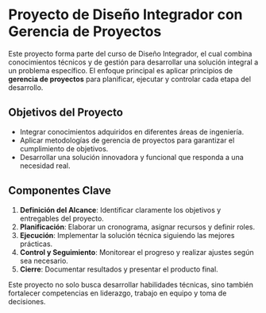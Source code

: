 # Proyecto de Diseño Integrador con Gerencia de Proyectos

Este proyecto forma parte del curso de Diseño Integrador, el cual combina conocimientos técnicos y de gestión para desarrollar una solución integral a un problema específico. El enfoque principal es aplicar principios de **gerencia de proyectos** para planificar, ejecutar y controlar cada etapa del desarrollo.

## Objetivos del Proyecto
- Integrar conocimientos adquiridos en diferentes áreas de ingeniería.
- Aplicar metodologías de gerencia de proyectos para garantizar el cumplimiento de objetivos.
- Desarrollar una solución innovadora y funcional que responda a una necesidad real.

## Componentes Clave
1. **Definición del Alcance**: Identificar claramente los objetivos y entregables del proyecto.
2. **Planificación**: Elaborar un cronograma, asignar recursos y definir roles.
3. **Ejecución**: Implementar la solución técnica siguiendo las mejores prácticas.
4. **Control y Seguimiento**: Monitorear el progreso y realizar ajustes según sea necesario.
5. **Cierre**: Documentar resultados y presentar el producto final.

Este proyecto no solo busca desarrollar habilidades técnicas, sino también fortalecer competencias en liderazgo, trabajo en equipo y toma de decisiones.